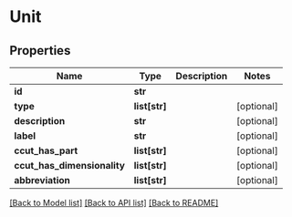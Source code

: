 # Unit

## Properties
Name | Type | Description | Notes
------------ | ------------- | ------------- | -------------
**id** | **str** |  | 
**type** | **list[str]** |  | [optional] 
**description** | **str** |  | [optional] 
**label** | **str** |  | [optional] 
**ccut_has_part** | **list[str]** |  | [optional] 
**ccut_has_dimensionality** | **list[str]** |  | [optional] 
**abbreviation** | **list[str]** |  | [optional] 

[[Back to Model list]](../README.md#documentation-for-models) [[Back to API list]](../README.md#documentation-for-api-endpoints) [[Back to README]](../README.md)


